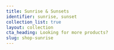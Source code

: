 ```yaml
---
title: Sunrise & Sunsets
identifier: sunrise, sunset
collection_list: true
layout: collection
cta_heading: Looking for more products?
slug: shop-sunrise
---
```

